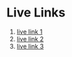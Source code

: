 # Live Links
1. [live link 1](https://aamir.zoviotech.com)
3. [live link 2](https://portfolio-of-aamir.vercel.app)
3. [live link 3](https://portfolio-of-aamir.netlify.app)
